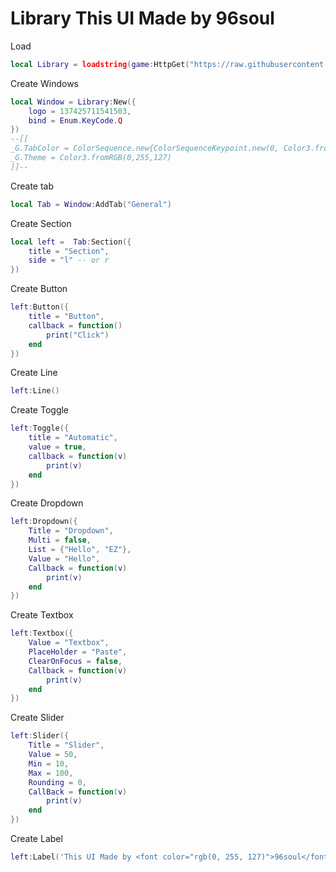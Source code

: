 # Library This UI Made by 96soul

Load
```lua
local Library = loadstring(game:HttpGet("https://raw.githubusercontent.com/KUYKUBZ/Library/refs/heads/main/96soul.lua"))();
```
Create Windows
```lua
local Window = Library:New({
	logo = 137425711541503,
	bind = Enum.KeyCode.Q
})
--[[
_G.TabColor = ColorSequence.new{ColorSequenceKeypoint.new(0, Color3.fromRGB(255,0,0)),ColorSequenceKeypoint.new(0.5, Color3.fromRGB(255,140,0)),ColorSequenceKeypoint.new(1,Color3.fromRGB(255,140,0))}
_G.Theme = Color3.fromRGB(0,255,127)
]]--
```
Create tab
```lua
local Tab = Window:AddTab("General")
```
Create Section
``` lua
local left =  Tab:Section({
	title = "Section",
	side = "l" -- or r
})
```
Create Button
```lua
left:Button({
	title = "Button",
	callback = function()
		print("Click")
	end
})
```
Create Line
```lua
left:Line()
```
Create Toggle
```lua
left:Toggle({
	title = "Automatic",
	value = true,
	callback = function(v)
		print(v)
	end
})
```
Create Dropdown
```lua
left:Dropdown({
	Title = "Dropdown",
	Multi = false,
	List = {"Hello", "EZ"},
	Value = "Hello",
	Callback = function(v)
		print(v)
	end
})
```
Create Textbox
```lua
left:Textbox({
	Value = "Textbox",
	PlaceHolder = "Paste",
	ClearOnFocus = false,
	Callback = function(v)
		print(v)
	end
})
```
Create Slider
```lua
left:Slider({
	Title = "Slider",
	Value = 50,
	Min = 10,
	Max = 100,
	Rounding = 0,
	CallBack = function(v)
		print(v)
	end
})
```
Create Label
```lua
left:Label('This UI Made by <font color="rgb(0, 255, 127)">96soul</font>')
```

